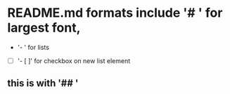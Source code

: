 # README.md formats include '# ' for largest font,
- '- ' for lists
- [ ] '- [ ]' for checkbox on new list element

## this is with '## '
